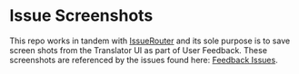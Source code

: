 # Issue Screenshots
This repo works in tandem with [IssueRouter](https://github.com/TranslatorSRI/IssueRouter) and its sole purpose is to save screen shots from the Translator UI as part of User Feedback. These screenshots are referenced by the issues found here: [Feedback Issues](https://github.com/NCATSTranslator/Feedback/issues).
